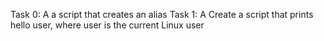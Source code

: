 Task 0:  A a script that creates an alias
Task 1:  A Create a script that prints hello user, where user is the current Linux user
